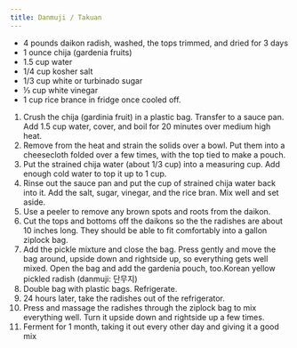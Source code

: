 ```yaml
---
title: Danmuji / Takuan
---
```


- 4 pounds daikon radish, washed, the tops trimmed, and dried for 3 days
- 1 ounce chija (gardenia fruits)
- 1.5 cup water
- 1/4 cup kosher salt
- 1/3 cup white or turbinado sugar
- ⅓  cup white vinegar
- 1 cup rice brance in fridge once cooled off.

1. Crush the chija (gardinia fruit) in a plastic bag. Transfer to a sauce pan. Add 1.5 cup water, cover, and boil for 20 minutes over medium high heat.
1. Remove from the heat and strain the solids over a bowl. Put them into a cheesecloth folded over a few times, with the top tied to make a pouch.
1. Put the strained chija water (about 1/3 cup) into a measuring cup. Add enough cold water to top it up to 1 cup.
1. Rinse out the sauce pan and put the cup of strained chija water back into it. Add the salt, sugar, vinegar, and the rice bran. Mix well and set aside.
1. Use a peeler to remove any brown spots and roots from the daikon.
1. Cut the tops and bottoms off the daikons so the the radishes are about 10 inches long. They should be able to fit comfortably into a gallon ziplock bag.
1. Add the pickle mixture and close the bag. Press gently and move the bag around, upside down and rightside up, so everything gets well mixed. Open the bag and add the gardenia pouch, too.Korean yellow pickled radish (danmuji: 단무지)
1. Double bag with plastic bags. Refrigerate.
1. 24 hours later, take the radishes out of the refrigerator.
1. Press and massage the radishes through the ziplock bag to mix everything well. Turn it upside down and rightside up a few times.
1. Ferment for 1 month, taking it out every other day and giving it a good mix
